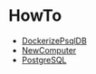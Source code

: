 # HowTo

- [DockerizePsqlDB](./DockerizePsqlDB.md)
- [NewComputer](./NewComputer.md)
- [PostgreSQL](./PostgreSQL.md)
